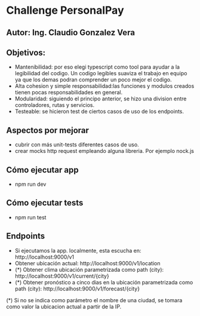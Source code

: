 # Challenge PersonalPay

## Autor: Ing. Claudio Gonzalez Vera

## Objetivos:
- Mantenibilidad: por eso elegi typescript como tool para ayudar a la legibilidad del codigo. Un codigo legibles suaviza el trabajo en equipo ya que los demas podran comprender un poco mejor el codigo.
- Alta cohesion y simple responsabilidad:las funciones y modulos creados tienen pocas responsabilidades en general. 
- Modularidad: siguiendo el principo anterior, se hizo una division entre controladores, rutas y servicios. 
- Testeable: se hicieron test de ciertos casos de uso de los endpoints.

## Aspectos por mejorar
- cubrir con más unit-tests diferentes casos de uso.
- crear mocks http request empleando alguna libreria. Por ejemplo nock.js

## Cómo ejecutar app
- npm run dev

## Cómo ejecutar tests
- npm run test

## Endpoints

- Si ejecutamos la app. localmente, esta escucha en: http://localhost:9000/v1
- Obtener ubicación actual: http://localhost:9000/v1/location
- (*) Obtener clima ubicación parametrizada como path (city): http://localhost:9000/v1/current/{city}
- (*) Obtener pronóstico a cinco dias en la ubicación parametrizada como path (city): http://localhost:9000/v1/forecast/{city}

(*) Si no se indica como parámetro el nombre de una ciudad, se tomara como valor la ubicacion actual a partir de la IP.
